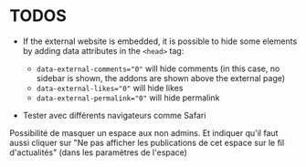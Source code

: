 TODOS 
=====

- If the external website is embedded, it is possible to hide some elements by adding data attributes in the `<head>` tag:
  - `data-external-comments="0"` will hide comments (in this case, no sidebar is shown, the addons are shown above the external page)
  - `data-external-likes="0"` will hide likes
  - `data-external-permalink="0"` will hide permalink

- Tester avec différents navigateurs comme Safari


Possibilité de masquer un espace aux non admins. Et indiquer qu'il faut aussi cliquer sur "Ne pas afficher les publications de cet espace sur le fil d'actualités" (dans les paramètres de l'espace)